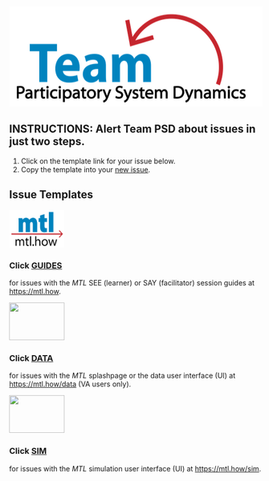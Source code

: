 <img src = "https://github.com/lzim/teampsd/blob/teampsd_style/teampsd_logo/team_psd_logo_sm.png"
     height = "200" width = "600">  

## INSTRUCTIONS: Alert Team PSD about issues in just two steps.

1. Click on the template link for your issue below.
2. Copy the template into your [new issue](https://github.com/lzim/teampsd/issues/new).

## Issue Templates

 [<img src = "https://raw.githubusercontent.com/lzim/teampsd/master/resources/logos/mtl_how_sm.png" height = "75" width = "110">](http://mtl.how/)
### Click [GUIDES](https://github.com/lzim/teampsd/blob/master/issue_templates/guide-bug-report.md) 
for issues with the _MTL_ SEE (learner) or SAY (facilitator) session guides at https://mtl.how.

 [<img src = "https://raw.githubusercontent.com/lzim/teampsd/master/resources/logos/mtl_how_data_sm.png" height = "75" width = "110">](http://mtl.how/data)
### Click [DATA](https://github.com/lzim/teampsd/blob/master/issue_templates/data-bug-report.md) 
for issues with the _MTL_ splashpage or the data user interface (UI) at https://mtl.how/data (VA users only).

 [<img src = "https://github.com/lzim/teampsd/blob/master/resources/logos/mtl_how_sim.png" height = "75" width = "110">](http://mtl.how/sim)
### Click [SIM](https://github.com/lzim/teampsd/blob/master/issue_templates/sim-bug-report.md) 
for issues with the _MTL_ simulation user interface (UI) at https://mtl.how/sim.
